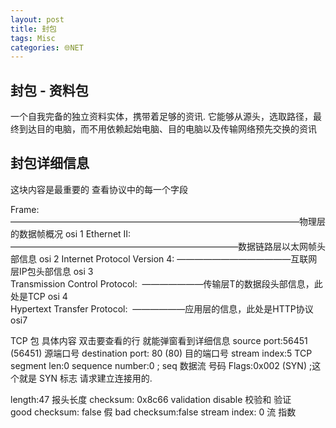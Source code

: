 ```yaml
---
layout: post
title: 封包
tags: Misc
categories: 🌐NET
---
```

## 封包 - 资料包
一个自我完备的独立资料实体，携带着足够的资讯.
它能够从源头，选取路径，最终到达目的电脑，而不用依赖起始电脑、目的电脑以及传输网络预先交换的资讯




## 封包详细信息
这块内容是最重要的   查看协议中的每一个字段

Frame:   —————————————————————————————————物理层的数据帧概况  osi 1
Ethernet II: ——————————————————————————数据链路层以太网帧头部信息 osi 2
Internet Protocol Version 4: —————————————互联网层IP包头部信息 osi 3  
Transmission Control Protocol:  ———————传输层T的数据段头部信息，此处是TCP osi 4  
Hypertext Transfer Protocol:  ——————应用层的信息，此处是HTTP协议  osi7




TCP 包 具体内容  双击要查看的行  就能弹窗看到详细信息
source port:56451 (56451)          源端口号
destination port: 80 (80)   目的端口号
stream index:5 
TCP segment len:0
sequence number:0         ;  seq 数据流 号码
Flags:0x002 (SYN)         ;这个就是 SYN 标志  请求建立连接用的.



length:47       报头长度
checksum: 0x8c66 validation disable        校验和    验证  
good checksum: false 假
bad checksum:false
stream index: 0   流  指数


















